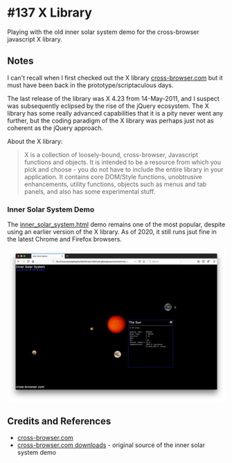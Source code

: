# #137 X Library

Playing with the old inner solar system demo for the cross-browser javascript X library.

## Notes

I can't recall when I first checked out the X library [cross-browser.com](http://cross-browser.com/) but it must have been
back in the prototype/scriptaculous days.

The last release of the library was X 4.23 from 14-May-2011, and I suspect was subsequently eclipsed by the rise of the jQuery ecosystem.
The X library has some really advanced capabilities that it is a pity never went any further, but the coding paradigm
of the X library was perhaps just not as coherent as the jQuery approach.

About the X library:

> X is a collection of loosely-bound, cross-browser, Javascript functions and objects. It is intended to be a resource from which you pick and choose - you do not have to include the entire library in your application. It contains core DOM/Style functions, unobtrusive enhancements, utility functions, objects such as menus and tab panels, and also has some experimental stuff.

### Inner Solar System Demo

The [inner_solar_system.html](./inner_solar_system.html) demo remains one of the most popular, despite using an earlier version of the X library.
As of 2020, it still runs jsut fine in the latest Chrome and Firefox browsers.

[![inner_solar_system](./assets/inner_solar_system.png?raw=true)](./inner_solar_system.html)

## Credits and References

* [cross-browser.com](http://cross-browser.com/)
* [cross-browser.com downloads](http://cross-browser.com/downloads/) - original source of the inner solar system demo
